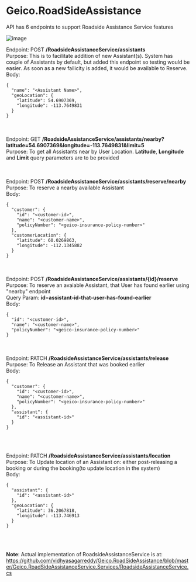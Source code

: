 # Geico.RoadSideAssistance

API has 6 endpoints to support Roadside Assistance Service features

![image](https://user-images.githubusercontent.com/3716334/228678737-dda04bc9-32ae-4d41-bc51-f8ea4d3f5924.png)

Endpoint: POST **/RoadsideAssistanceService/assistants** <br/>
Purpose: This is to facilitate addition of new Assistant(s). System has couple of Assistants by default, but added this endpoint so testing would be easier. As soon as a new failicity is added, it would be available to Reserve. <br/>
Body: 
```
{
  "name": "<Assistant Name>",
  "geoLocation": {
    "latitude": 54.6907369,
    "longitude": -113.7649831
  }
}
```
<br/> <br/>
Endpoint: GET **/RoadsideAssistanceService/assistants/nearby?latitude=54.6907369&longitude=-113.7649831&limit=5** <br/>
Purpose: To get all Assistants near by User Location. **Latitude**, **Longitude** and **Limit** query parameters are to be provided

<br/> <br/>
Endpoint: POST **/RoadsideAssistanceService/assistants/reserve/nearby** <br/>
Purpose: To reserve a nearby available Assistant <br/>
Body:
```
{
  "customer": {
    "id": "<customer-id>",
    "name": "<customer-name>",
    "policyNumber": "<geico-insurance-policy-number>"
  },
  "customerLocation": {
    "latitude": 60.0269863,
    "longitude": -112.1345882
  }
}
```

<br/> <br/>
Endpoint: POST **/RoadsideAssistanceService/assistants/{id}/reserve** <br/>
Purpose: To reserve an avaiable Assistant, that User has found earlier using "nearby" endpoint <br/>
Query Param: **id**=**assistant-id-that-user-has-found-earlier** <br/>
Body:
```
{
  "id": "<customer-id>",
  "name": "<customer-name>",
  "policyNumber": "<geico-insurance-policy-number>"
}
```

<br/> <br/>
Endpoint: PATCH **/RoadsideAssistanceService/assistants/release** <br/>
Purpose: To Release an Assistant that was booked earlier <br/>
Body:
```
{
  "customer": {
    "id": "<customer-id>",
    "name": "<customer-name>",
    "policyNumber": "<geico-insurance-policy-number>"
  },
  "assistant": {
    "id": "<assistant-id>"
  }
}
```
<br/> <br/>

Endpoint: PATCH **/RoadsideAssistanceService/assistants/location** <br/>
Purpose: To Update location of an Assistant on: either post-releasing a booking or during the booking(to update location in the system) <br/>
Body:
```
{
  "assistant": {
    "id": "<assistant-id>"
  },
  "geoLocation": {
    "latitude": 36.2067818,
    "longitude": -113.746913
  }
}
```
<br/> <br/>

**Note**: Actual implementation of RoadsideAssistanceService is at: https://github.com/vidhyasagarreddy/Geico.RoadSideAssistance/blob/master/Geico.RoadSideAssistanceService.Services/RoadsideAssistanceService.cs
